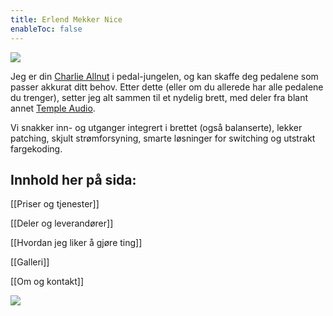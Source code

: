```yaml
---
title: Erlend Mekker Nice
enableToc: false
---
```


![](https://kagi.com/proxy/giphy.gif?c=tZl8lX5nYA-SXtLOSzNn-o0gLJv4XLHZSJg_ug-ACjEvQMkPanH_NukOdso7MR_8rCQdvVxK-SJjCG3eYZs_A7Khq_0PoDQ1K2CI2O1-65s=)

Jeg er din [Charlie Allnut](<https://en.wikipedia.org/wiki/The_African_Queen_(film)>) i pedal-jungelen, og kan skaffe deg pedalene som passer akkurat ditt behov. Etter dette (eller om du allerede har alle pedalene du trenger), setter jeg alt sammen til et nydelig brett, med deler fra blant annet [Temple Audio](https://www.templeaudio.com).

Vi snakker inn- og utganger integrert i brettet (også balanserte), lekker patching, skjult strømforsyning, smarte løsninger for switching og utstrakt fargekoding.

## Innhold her på sida:

[[Priser og tjenester]]

[[Deler og leverandører]]

[[Hvordan jeg liker å gjøre ting]]

[[Galleri]]

[[Om og kontakt]]

![](https://i.snap.as/nYQZrO6i.jpeg)
